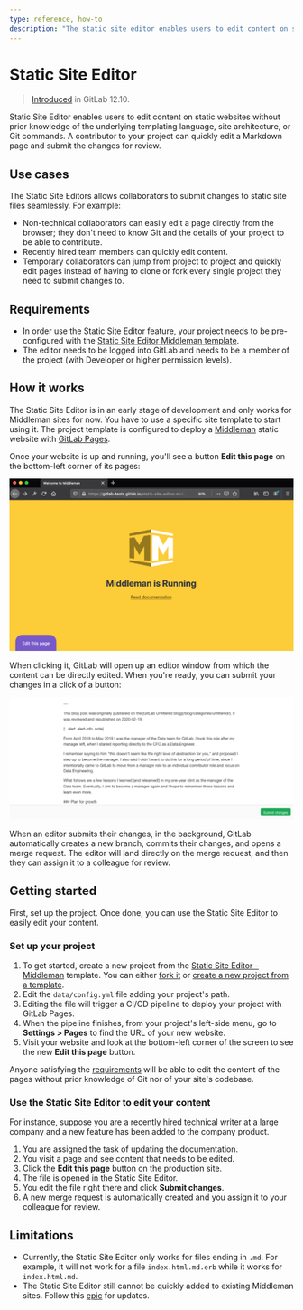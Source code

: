 ```yaml
---
type: reference, how-to
description: "The static site editor enables users to edit content on static websites without prior knowledge of the underlying templating language, site architecture or Git commands."
---
```


# Static Site Editor

> [Introduced](https://gitlab.com/gitlab-org/gitlab/-/merge_requests/28758) in GitLab 12.10.

Static Site Editor enables users to edit content on static websites without
prior knowledge of the underlying templating language, site architecture, or
Git commands. A contributor to your project can quickly edit a Markdown page
and submit the changes for review.

## Use cases

The Static Site Editors allows collaborators to submit changes to static site
files seamlessly. For example:

- Non-technical collaborators can easily edit a page directly from the browser; they don't need to know Git and the details of your project to be able to contribute.
- Recently hired team members can quickly edit content.
- Temporary collaborators can jump from project to project and quickly edit pages instead of having to clone or fork every single project they need to submit changes to.

## Requirements

- In order use the Static Site Editor feature, your project needs to be
pre-configured with the [Static Site Editor Middleman template](https://gitlab.com/gitlab-org/project-templates/static-site-editor-middleman).
- The editor needs to be logged into GitLab and needs to be a member of the
project (with Developer or higher permission levels).

## How it works

The Static Site Editor is in an early stage of development and only works for
Middleman sites for now. You have to use a specific site template to start
using it. The project template is configured to deploy a [Middleman](https://middlemanapp.com/)
static website with [GitLab Pages](../pages/index.md).

Once your website is up and running, you'll see a button **Edit this page** on
the bottom-left corner of its pages:

![Edit this page button](img/edit_this_page_button_v12_10.png)

When clicking it, GitLab will open up an editor window from which the content
can be directly edited. When you're ready, you can submit your changes in a
click of a button:

![Static Site Editor](img/static_site_editor_v12_10.png)

When an editor submits their changes, in the background, GitLab automatically
creates a new branch, commits their changes, and opens a merge request. The
editor will land directly on the merge request, and then they can assign it to
a colleague for review.

## Getting started

First, set up the project. Once done, you can use the Static Site Editor to
easily edit your content.

### Set up your project

1. To get started, create a new project from the
[Static Site Editor - Middleman](https://gitlab.com/gitlab-org/project-templates/static-site-editor-middleman)
template. You can either [fork it](../repository/forking_workflow.md#creating-a-fork)
or [create a new project from a template](../../../gitlab-basics/create-project.md#built-in-templates).
1. Edit the `data/config.yml` file adding your project's path.
1. Editing the file will trigger a CI/CD pipeline to deploy your project with GitLab Pages.
1. When the pipeline finishes, from your project's left-side menu, go to **Settings > Pages** to find the URL of your new website.
1. Visit your website and look at the bottom-left corner of the screen to see the new **Edit this page** button.

Anyone satisfying the [requirements](#requirements) will be able to edit the
content of the pages without prior knowledge of Git nor of your site's
codebase.

### Use the Static Site Editor to edit your content

For instance, suppose you are a recently hired technical writer at a large
company and a new feature has been added to the company product.

1. You are assigned the task of updating the documentation.
1. You visit a page and see content that needs to be edited.
1. Click the **Edit this page** button on the production site.
1. The file is opened in the Static Site Editor.
1. You edit the file right there and click **Submit changes**.
1. A new merge request is automatically created and you assign it to your colleague for review.

## Limitations

- Currently, the Static Site Editor only works for files ending in `.md`. For example, it will not work for a file `index.html.md.erb` while it works for `index.html.md`.
- The Static Site Editor still cannot be quickly added to existing Middleman sites. Follow this [epic](https://gitlab.com/groups/gitlab-org/-/epics/2784) for updates.
